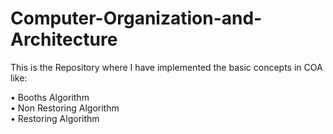 # Computer-Organization-and-Architecture

This is the Repository where I have implemented the basic concepts in COA like:

•	Booths Algorithm<br/>
•	Non Restoring Algorithm<br/>
•	Restoring Algorithm<br/>
